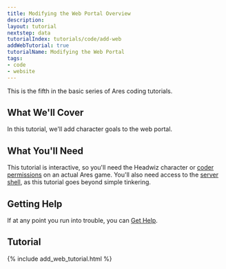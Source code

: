 ```yaml
---
title: Modifying the Web Portal Overview
description: 
layout: tutorial
nextstep: data
tutorialIndex: tutorials/code/add-web
addWebTutorial: true
tutorialName: Modifying the Web Portal
tags:
- code
- website
---
```


This is the fifth in the basic series of Ares coding tutorials.

## What We'll Cover

In this tutorial, we'll add character goals to the web portal.

## What You'll Need

This tutorial is interactive, so you'll need the Headwiz character or [coder permissions](/tutorials/manage/roles.html) on an actual Ares game.  You'll also need access to the [server shell](/tutorials/install/server-shell.html), as this tutorial goes beyond simple tinkering.

## Getting Help

If at any point you run into trouble, you can [Get Help](/feedback.html).

## Tutorial

{% include add_web_tutorial.html %}